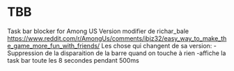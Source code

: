 # TBB
Task bar blocker for Among US
Version modifier de richar_bale https://www.reddit.com/r/AmongUs/comments/ibjz32/easy_way_to_make_the_game_more_fun_with_friends/
Les chose qui changent de sa version:
-Suppression de la disparaition de la barre quand on touche à rien
-affiche la task bar toute les 8 secondes pendant 500ms
